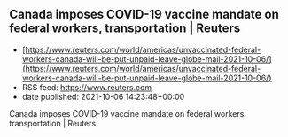## Canada imposes COVID-19 vaccine mandate on federal workers, transportation | Reuters
 - [https://www.reuters.com/world/americas/unvaccinated-federal-workers-canada-will-be-put-unpaid-leave-globe-mail-2021-10-06/](https://www.reuters.com/world/americas/unvaccinated-federal-workers-canada-will-be-put-unpaid-leave-globe-mail-2021-10-06/)
 - RSS feed: https://www.reuters.com
 - date published: 2021-10-06 14:23:48+00:00

Canada imposes COVID-19 vaccine mandate on federal workers, transportation | Reuters

